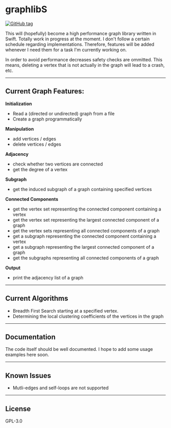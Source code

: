 # graphlibS
[![GitHub tag](https://img.shields.io/badge/Version-0.0.18-brightgreen.svg)](https://github.com/maxkatzmann/graphlibS/releases/tag/0.0.18)

This will (hopefully) become a high performance graph library written in Swift.
Totally work in progress at the moment. I don't follow a certain schedule
regarding implementations. Therefore, features will be added whenever I need them
for a task I'm currently working on.

In order to avoid performance decreases safety checks are ommitted. This means,
deleting a vertex that is not actually in the graph will lead to a crash, etc.

---

## Current Graph Features:
**Initialization**
* Read a (directed or undirected) graph from a file
* Create a graph programmatically

**Manipulation**
* add vertices / edges
* delete vertices / edges

**Adjacency**
* check whether two vertices are connected
* get the degree of a vertex

**Subgraph**
* get the induced subgraph of a graph containing specified vertices

**Connected Components**
* get the vertex set representing the connected component containing a vertex
* get the vertex set representing the largest connected component of a graph
* get the vertex sets representing all connected components of a graph
* get a subgraph representing the connected component containing a vertex 
* get a subgraph representing the largest connected component of a graph
* get the subgraphs representing all connected components of a graph

**Output**
* print the adjacency list of a graph

---

## Current Algorithms
* Breadth First Search starting at a specified vertex.
* Determining the local clustering coefficients of the vertices in the graph

---

## Documentation
The code itself should be well documented. I hope to add some usage examples
here soon.

---

## Known Issues
 * Mutli-edges and self-loops are not supported

---
## License
GPL-3.0










